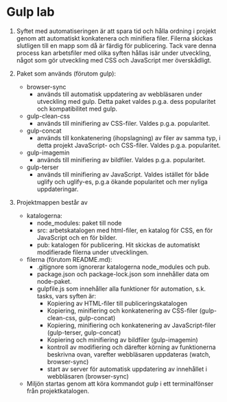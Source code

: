 # Gulp lab
1. Syftet med automatiseringen är att spara tid och hålla ordning i projekt genom att automatiskt konkatenera och minifiera filer. Filerna skickas slutligen till en mapp som då är färdig för publicering. Tack vare denna process kan arbetsfiler med olika syften hållas isär under utveckling, något som gör utveckling med CSS och JavaScript mer överskådligt.

2. Paket som används (förutom gulp):
    - browser-sync
        - används till automatisk uppdatering av webbläsaren under utveckling med gulp. Detta paket valdes p.g.a. dess popularitet och kompatibilitet med gulp.
    - gulp-clean-css
        - används till minifiering av CSS-filer. Valdes p.g.a. popularitet.
    - gulp-concat
        - används till konkatenering (ihopslagning) av filer av samma typ, i detta projekt JavaScript- och CSS-filer. Valdes p.g.a. popularitet.
    - gulp-imagemin
        - används till minifiering av bildfiler. Valdes p.g.a. popularitet.
    - gulp-terser
        - används till minifiering av JavaScript. Valdes istället för både uglify och uglify-es, p.g.a ökande popularitet och mer nyliga uppdateringar.

3. Projektmappen består av 
    - katalogerna:
        - node_modules: paket till node
        - src: arbetskatalogen med html-filer, en katalog för CSS, en för JavaScript och en för bilder.
        - pub: katalogen för publicering. Hit skickas de automatiskt modifierade filerna under utvecklingen.
    - filerna (förutom README.md):
        - .gitignore som ignorerar katalogerna node_modules och pub.
        - package.json och package-lock.json som innehåller data om node-paket.
        - gulpfile.js som innehåller alla funktioner för automation, s.k. tasks, vars syften är:
            - Kopiering av HTML-filer till publiceringskatalogen
            - Kopiering, minifiering och konkatenering av CSS-filer (gulp-clean-css, gulp-concat)
            - Kopiering, minifiering och konkatenering av JavaScript-filer (gulp-terser, gulp-concat)
            - Kopiering och minifiering av bildfiler (gulp-imagemin)
            - kontroll av modifiering och därefter körning av funktionerna beskrivna ovan, varefter webbläsaren uppdateras (watch, browser-sync)
            - start av server för automatisk uppdatering av innehållet i webbläsaren (browser-sync)
    - Miljön startas genom att köra kommandot *gulp* i ett terminalfönser från projektkatalogen.
